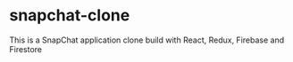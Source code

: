 # snapchat-clone
 This is a SnapChat application clone build with React, Redux, Firebase and Firestore

<!-- 

// Import the functions you need from the SDKs you need
import { initializeApp } from "firebase/app";
// TODO: Add SDKs for Firebase products that you want to use
// https://firebase.google.com/docs/web/setup#available-libraries

// Your web app's Firebase configuration
const firebaseConfig = {
  apiKey: "AIzaSyAsN-NRC3iArMfE0gypNuDbMyLDu5CJsr4",
  authDomain: "clone-projects-9.firebaseapp.com",
  projectId: "clone-projects-9",
  storageBucket: "clone-projects-9.appspot.com",
  messagingSenderId: "174316682985",
  appId: "1:174316682985:web:217341347a3b06446dba78"
};

// Initialize Firebase
const app = initializeApp(firebaseConfig);

 -->
